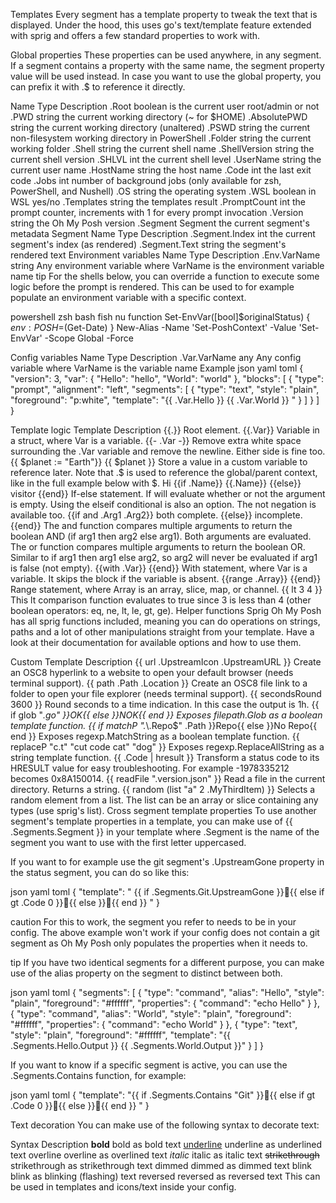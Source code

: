Templates
Every segment has a template property to tweak the text that is displayed. Under the hood, this uses go's text/template feature extended with sprig and offers a few standard properties to work with.

Global properties
These properties can be used anywhere, in any segment. If a segment contains a property with the same name, the segment property value will be used instead. In case you want to use the global property, you can prefix it with .$ to reference it directly.

Name	Type	Description
.Root	boolean	is the current user root/admin or not
.PWD	string	the current working directory (~ for $HOME)
.AbsolutePWD	string	the current working directory (unaltered)
.PSWD	string	the current non-filesystem working directory in PowerShell
.Folder	string	the current working folder
.Shell	string	the current shell name
.ShellVersion	string	the current shell version
.SHLVL	int	the current shell level
.UserName	string	the current user name
.HostName	string	the host name
.Code	int	the last exit code
.Jobs	int	number of background jobs (only available for zsh, PowerShell, and Nushell)
.OS	string	the operating system
.WSL	boolean	in WSL yes/no
.Templates	string	the templates result
.PromptCount	int	the prompt counter, increments with 1 for every prompt invocation
.Version	string	the Oh My Posh version
.Segment	Segment	the current segment's metadata
Segment
Name	Type	Description
.Segment.Index	int	the current segment's index (as rendered)
.Segment.Text	string	the segment's rendered text
Environment variables
Name	Type	Description
.Env.VarName	string	Any environment variable where VarName is the environment variable name
tip
For the shells below, you can override a function to execute some logic before the prompt is rendered. This can be used to for example populate an environment variable with a specific context.

powershell
zsh
bash
fish
nu
function Set-EnvVar([bool]$originalStatus) {
    $env:POSH=$(Get-Date)
}
New-Alias -Name 'Set-PoshContext' -Value 'Set-EnvVar' -Scope Global -Force

Config variables
Name	Type	Description
.Var.VarName	any	Any config variable where VarName is the variable name
Example
json
yaml
toml
{
  "version": 3,
  "var": {
    "Hello": "hello",
    "World": "world"
  },
  "blocks": [
    {
      "type": "prompt",
      "alignment": "left",
      "segments": [
        {
          "type": "text",
          "style": "plain",
          "foreground": "p:white",
          "template": "{{ .Var.Hello }} {{ .Var.World }} "
        }
      ]
    }
  ]
}

Template logic
Template	Description
{{.}}	Root element.
{{.Var}}	Variable in a struct, where Var is a variable.
{{- .Var -}}	Remove extra white space surrounding the .Var variable and remove the newline. Either side is fine too.
{{ $planet := "Earth"}}	{{ $planet }} Store a value in a custom variable to reference later. Note that .$ is used to reference the global/parent context, like in the full example below with $.
Hi {{if .Name}} {{.Name}} {{else}} visitor {{end}}	If-else statement. If will evaluate whether or not the argument is empty. Using the elseif conditional is also an option. The not negation is available too.
{{if and .Arg1 .Arg2}} both complete. {{else}} incomplete. {{end}}	The and function compares multiple arguments to return the boolean AND (if arg1 then arg2 else arg1). Both arguments are evaluated. The or function compares multiple arguments to return the boolean OR. Similar to if arg1 then arg1 else arg2, so arg2 will never be evaluated if arg1 is false (not empty).
{{with .Var}} {{end}}	With statement, where Var is a variable. It skips the block if the variable is absent.
{{range .Array}} {{end}}	Range statement, where Array is an array, slice, map, or channel.
{{ lt 3 4 }}	This lt comparison function evaluates to true since 3 is less than 4 (other boolean operators: eq, ne, lt, le, gt, ge).
Helper functions
Sprig
Oh My Posh has all sprig functions included, meaning you can do operations on strings, paths and a lot of other manipulations straight from your template. Have a look at their documentation for available options and how to use them.

Custom
Template	Description
{{ url .UpstreamIcon .UpstreamURL }}	Create an OSC8 hyperlink to a website to open your default browser (needs terminal support).
{{ path .Path .Location }}	Create an OSC8 file link to a folder to open your file explorer (needs terminal support).
{{ secondsRound 3600 }}	Round seconds to a time indication. In this case the output is 1h.
{{ if glob "*.go" }}OK{{ else }}NOK{{ end }}	Exposes filepath.Glob as a boolean template function.
{{ if matchP ".*\\.Repo$" .Path }}Repo{{ else }}No Repo{{ end }}	Exposes regexp.MatchString as a boolean template function.
{{ replaceP "c.t" "cut code cat" "dog" }}	Exposes regexp.ReplaceAllString as a string template function.
{{ .Code | hresult }}	Transform a status code to its HRESULT value for easy troubleshooting. For example -1978335212 becomes 0x8A150014.
{{ readFile ".version.json" }}	Read a file in the current directory. Returns a string.
{{ random (list \"a\" 2 .MyThirdItem) }}	Selects a random element from a list. The list can be an array or slice containing any types (use sprig's list).
Cross segment template properties
To use another segment's template properties in a template, you can make use of {{ .Segments.Segment }} in your template where .Segment is the name of the segment you want to use with the first letter uppercased.

If you want to for example use the git segment's .UpstreamGone property in the status segment, you can do so like this:

json
yaml
toml
{
  "template": " {{ if .Segments.Git.UpstreamGone }}{{ else if gt .Code 0 }}{{ else }}{{ end }} "
}

caution
For this to work, the segment you refer to needs to be in your config. The above example won't work if your config does not contain a git segment as Oh My Posh only populates the properties when it needs to.

tip
If you have two identical segments for a different purpose, you can make use of the alias property on the segment to distinct between both.

json
yaml
toml
{
  "segments": [
    {
      "type": "command",
      "alias": "Hello",
      "style": "plain",
      "foreground": "#ffffff",
      "properties": {
        "command": "echo Hello"
      }
    },
    {
      "type": "command",
      "alias": "World",
      "style": "plain",
      "foreground": "#ffffff",
      "properties": {
        "command": "echo World"
      }
    },
    {
      "type": "text",
      "style": "plain",
      "foreground": "#ffffff",
      "template": "{{ .Segments.Hello.Output }} {{ .Segments.World.Output }}"
    }
  ]
}

If you want to know if a specific segment is active, you can use the .Segments.Contains function, for example:

json
yaml
toml
{
  "template": "{{ if .Segments.Contains \"Git\" }}{{ else if gt .Code 0 }}{{ else }}{{ end }} "
}

Text decoration
You can make use of the following syntax to decorate text:

Syntax	Description
<b>bold</b>	bold as bold text
<u>underline</u>	underline as underlined text
<o>overline</o>	overline as overlined text
<i>italic</i>	italic as italic text
<s>strikethrough</s>	strikethrough as strikethrough text
<d>dimmed</d>	dimmed as dimmed text
<f>blink</f>	blink as blinking (flashing) text
<r>reversed</r>	reversed as reversed text
This can be used in templates and icons/text inside your config.